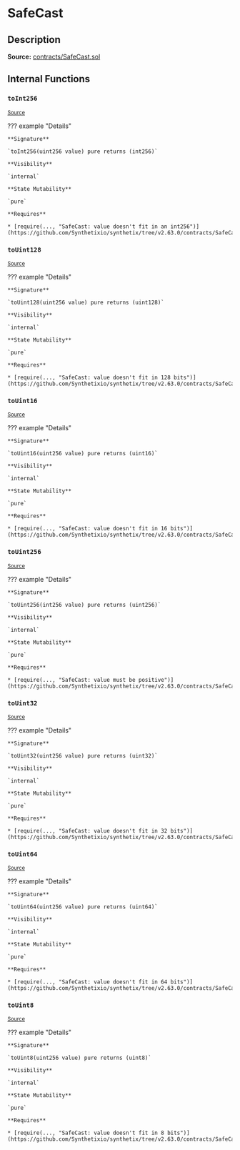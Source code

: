 # SafeCast

## Description

**Source:** [contracts/SafeCast.sol](https://github.com/Synthetixio/synthetix/tree/v2.63.0/contracts/SafeCast.sol)

## Internal Functions

### `toInt256`

<sub>[Source](https://github.com/Synthetixio/synthetix/tree/v2.63.0/contracts/SafeCast.sol#L115)</sub>

??? example "Details"

    **Signature**

    `toInt256(uint256 value) pure returns (int256)`

    **Visibility**

    `internal`

    **State Mutability**

    `pure`

    **Requires**

    * [require(..., "SafeCast: value doesn't fit in an int256")](https://github.com/Synthetixio/synthetix/tree/v2.63.0/contracts/SafeCast.sol#L116)

### `toUint128`

<sub>[Source](https://github.com/Synthetixio/synthetix/tree/v2.63.0/contracts/SafeCast.sol#L31)</sub>

??? example "Details"

    **Signature**

    `toUint128(uint256 value) pure returns (uint128)`

    **Visibility**

    `internal`

    **State Mutability**

    `pure`

    **Requires**

    * [require(..., "SafeCast: value doesn't fit in 128 bits")](https://github.com/Synthetixio/synthetix/tree/v2.63.0/contracts/SafeCast.sol#L32)

### `toUint16`

<sub>[Source](https://github.com/Synthetixio/synthetix/tree/v2.63.0/contracts/SafeCast.sol#L76)</sub>

??? example "Details"

    **Signature**

    `toUint16(uint256 value) pure returns (uint16)`

    **Visibility**

    `internal`

    **State Mutability**

    `pure`

    **Requires**

    * [require(..., "SafeCast: value doesn't fit in 16 bits")](https://github.com/Synthetixio/synthetix/tree/v2.63.0/contracts/SafeCast.sol#L77)

### `toUint256`

<sub>[Source](https://github.com/Synthetixio/synthetix/tree/v2.63.0/contracts/SafeCast.sol#L103)</sub>

??? example "Details"

    **Signature**

    `toUint256(int256 value) pure returns (uint256)`

    **Visibility**

    `internal`

    **State Mutability**

    `pure`

    **Requires**

    * [require(..., "SafeCast: value must be positive")](https://github.com/Synthetixio/synthetix/tree/v2.63.0/contracts/SafeCast.sol#L104)

### `toUint32`

<sub>[Source](https://github.com/Synthetixio/synthetix/tree/v2.63.0/contracts/SafeCast.sol#L61)</sub>

??? example "Details"

    **Signature**

    `toUint32(uint256 value) pure returns (uint32)`

    **Visibility**

    `internal`

    **State Mutability**

    `pure`

    **Requires**

    * [require(..., "SafeCast: value doesn't fit in 32 bits")](https://github.com/Synthetixio/synthetix/tree/v2.63.0/contracts/SafeCast.sol#L62)

### `toUint64`

<sub>[Source](https://github.com/Synthetixio/synthetix/tree/v2.63.0/contracts/SafeCast.sol#L46)</sub>

??? example "Details"

    **Signature**

    `toUint64(uint256 value) pure returns (uint64)`

    **Visibility**

    `internal`

    **State Mutability**

    `pure`

    **Requires**

    * [require(..., "SafeCast: value doesn't fit in 64 bits")](https://github.com/Synthetixio/synthetix/tree/v2.63.0/contracts/SafeCast.sol#L47)

### `toUint8`

<sub>[Source](https://github.com/Synthetixio/synthetix/tree/v2.63.0/contracts/SafeCast.sol#L91)</sub>

??? example "Details"

    **Signature**

    `toUint8(uint256 value) pure returns (uint8)`

    **Visibility**

    `internal`

    **State Mutability**

    `pure`

    **Requires**

    * [require(..., "SafeCast: value doesn't fit in 8 bits")](https://github.com/Synthetixio/synthetix/tree/v2.63.0/contracts/SafeCast.sol#L92)
